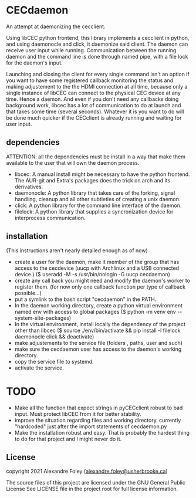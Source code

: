 # CECdaemon
An attempt at daemonizing the cecclient.

Using libCEC python frontend, this library implements a cecclient in python, and using daemonocle and click, it daemonize said client.
The daemon can receive user input while running. Communication between the running daemon and the command line is done through named pipe, with a file lock for the daemon's input.

Launching and closing the client for every single command isn't an option if you want to have some registered callback monitoring the status and making adjustement to the the HDMI connection at all time, because only a single instance of libCEC can connect to the physical CEC device at any time.
Hence a daemon. 
And even if you don't need any callbacks doing background work, libcec has a lot of communication to do at launch and that takes some time (several seconds). Whatever it is you want to do will be done much quicker if the CECclient is already running and waiting for user input.

## dependencies	
ATTENTION: all the dependencies must be install in a way that make them available to the user that will own the daemon process.

-  libcec: A manual install might be necessary to have the python frontend. The AUR-git and Extra's packages does the trick on arch and its derivatives.
-  daemonocle: A python library that takes care of the forking, signal handling, cleanup and all other subtleties of creating a unix daemon.
-  click: A python library for the command line interface of the daemon.
-  filelock: A python library that supplies a syncronization device for interprocess communication.

## installation
(This instructions aren't nearly detailed enough as of now)
-  create a user for the daemon, make it member of the group that has access to the cecdevice (uucp with Archlinux and a USB connected device.) ($ useradd -M -s /usr/bin/nologin -G uucp cecdaemon)
-  create any call back you might need and modify the daemon's worker to register them. (for now only one callback function per type of callback possible...)
-  put a symlink to the bash script "cecdaemon" in the PATH.
-  In the daemon working directory, create a python virtual environment named env with access to global packages ($ python -m venv env --system-site-packages)
-  In the virtual environment, install locally the dependency of the project other than libcec ($ source ./env/bin/activate && pip install -I filelock daemonocle click && deactivate)
-  make adjustements to the service file (folders , paths, user and such)
-  make sure the cecdaemon user has access to the daemon's working directory.
-  copy the service file to systemd.
-  activate the service.

# TODO
- Make all the function that expect strings in pyCECclient robust to bad input. Must protect libCEC from it for better stability.
- improve the situation regarding files and working directory. currently "hardcoded" just after the import statements of cecdaemon.py
- Make the installation robust and easy. That is probably the hardest thing to do for that project and I might never do it.

## License
copyright 2021 Alexandre Foley (alexandre.foley@usherbrooke.ca)

The source files of this project are licensed under the GNU General Public License 
See LICENSE file in the project root for full license information.
